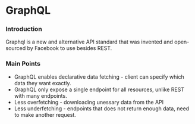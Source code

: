 # GraphQL


### Introduction

Graphql is a new and alternative API standard that was invented and open-sourced by Facebook to use besides REST.

### Main Points

* GraphQL enables declarative data fetching - client can specify which data they want exactly.
* GraphQL only expose a single endpoint for all resources, unlike REST with many endpoints.
* Less overfetching - downloading unessary data from the API
* Less underfetching - endpoints that does not return enough data, need to make another request. 
